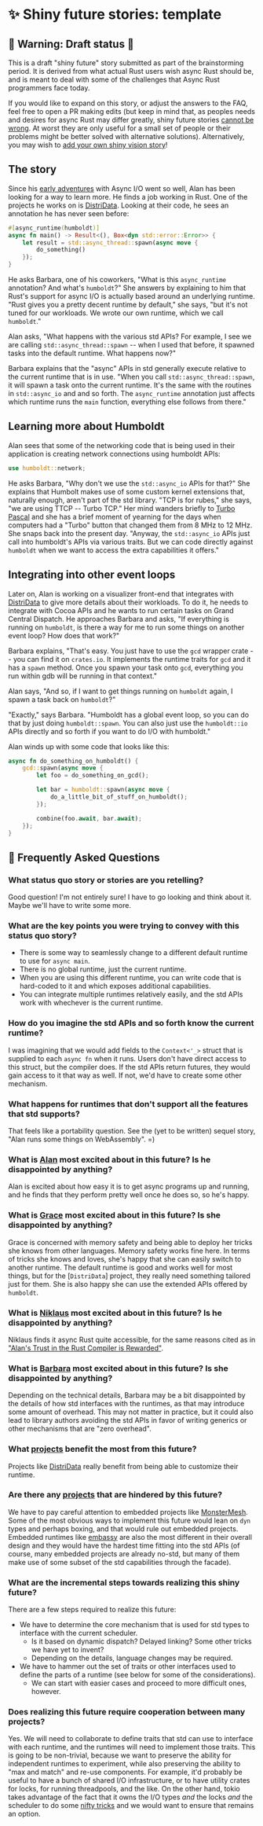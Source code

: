 # ✨ Shiny future stories: template

[How To Vision: Shiny Future]: ../how_to_vision/shiny_future.md
[the raw source from this template]: https://raw.githubusercontent.com/rust-lang/wg-async-foundations/master/src/vision/shiny_future/template.md
[`shiny_future`]: https://github.com/rust-lang/wg-async-foundations/tree/master/src/vision/shiny_future
[`SUMMARY.md`]: https://github.com/rust-lang/wg-async-foundations/blob/master/src/SUMMARY.md

## 🚧 Warning: Draft status 🚧

This is a draft "shiny future" story submitted as part of the brainstorming period. It is derived from what actual Rust users wish async Rust should be, and is meant to deal with some of the challenges that Async Rust programmers face today.

If you would like to expand on this story, or adjust the answers to the FAQ, feel free to open a PR making edits (but keep in mind that, as peoples needs and desires for async Rust may differ greatly, shiny future stories [cannot be wrong]. At worst they are only useful for a small set of people or their problems might be better solved with alternative solutions). Alternatively, you may wish to [add your own shiny vision story][htvsq]!

## The story

Since his [early adventures](./alans_trust_in_the_compiler_is_rewarded.md) with Async I/O went so well, Alan has been looking for a way to learn more. He finds a job working in Rust. One of the projects he works on is [DistriData]. Looking at their code, he sees an annotation he has never seen before:

```rust
#[async_runtime(humboldt)]
async fn main() -> Result<(), Box<dyn std::error::Error>> {
    let result = std::async_thread::spawn(async move {
        do_something()
    });
}
```

He asks Barbara, one of his coworkers, "What is this `async_runtime` annotation? And what's `humboldt`?" She answers by explaining to him that Rust's support for async I/O is actually based around an underlying runtime. "Rust gives you a pretty decent runtime by default," she says, "but it's not tuned for our workloads. We wrote our own runtime, which we call `humboldt`."

Alan asks, "What happens with the various std APIs? For example, I see we are calling `std::async_thread::spawn` -- when I used that before, it spawned tasks into the default runtime. What happens now?"

Barbara explains that the "async" APIs in std generally execute relative to the current runtime that is in use. "When you call `std::async_thread::spawn`, it will spawn a task onto the current runtime. It's the same with the routines in `std::async_io` and and so forth. The `async_runtime` annotation just affects which runtime runs the `main` function, everything else follows from there."

## Learning more about Humboldt

Alan sees that some of the networking code that is being used in their application is creating network connections using humboldt APIs:

```rust
use humboldt::network;
```

He asks Barbara, "Why don't we use the `std::async_io` APIs for that?" She explains that Humbolt makes use of some custom kernel extensions that, naturally enough, aren't part of the std library. "TCP is for rubes," she says, "we are using TTCP -- Turbo TCP." Her mind wanders briefly to [Turbo Pascal] and she has a brief moment of yearning for the days when computers had a "Turbo" button that changed them from 8 MHz to 12 MHz. She snaps back into the present day. "Anyway, the `std::async_io` APIs just call into humboldt's APIs via various traits. But we can code directly against `humboldt` when we want to access the extra capabilities it offers."

[Turbo Pascal]: https://en.wikipedia.org/wiki/Turbo_Pascal

## Integrating into other event loops

Later on, Alan is working on a visualizer front-end that integrates with [DistriData] to give more details about their workloads. To do it, he needs to integrate with Cocoa APIs and he wants to run certain tasks on Grand Central Dispatch. He approaches Barbara and asks, "If everything is running on `humboldt`, is there a way for me to run some things on another event loop? How does that work?"

Barbara explains, "That's easy. You just have to use the `gcd` wrapper crate -- you can find it on `crates.io`. It implements the runtime traits for `gcd` and it has a `spawn` method. Once you spawn your task onto `gcd`, everything you run within gdb will be running in that context."

Alan says, "And so, if I want to get things running on `humboldt` again, I spawn a task back on `humboldt`?"

"Exactly," says Barbara. "Humboldt has a global event loop, so you can do that by just doing `humboldt::spawn`. You can also just use the `humboldt::io` APIs directly and so forth if you want to do I/O with humboldt."

Alan winds up with some code that looks like this:

```rust
async fn do_something_on_humboldt() {
    gcd::spawn(async move {
        let foo = do_something_on_gcd();

        let bar = humboldt::spawn(async move {
            do_a_little_bit_of_stuff_on_humboldt();
        });

        combine(foo.await, bar.await);
    });
}
```

## 🤔 Frequently Asked Questions

### What status quo story or stories are you retelling?

Good question! I'm not entirely sure! I have to go looking and think about it. Maybe we'll have to write some more.

### What are the key points you were trying to convey with this status quo story?

* There is some way to seamlessly change to a different default runtime to use for `async main`.
* There is no global runtime, just the current runtime.
* When you are using this different runtime, you can write code that is hard-coded to it and which exposes additional capabilities.
* You can integrate multiple runtimes relatively easily, and the std APIs work with whechever is the current runtime.

### How do you imagine the std APIs and so forth know the current runtime?

I was imagining that we would add fields to the `Context<'_>` struct that is supplied to each `async fn` when it runs. Users don't have direct access to this struct, but the compiler does. If the std APIs return futures, they would gain access to it that way as well. If not, we'd have to create some other mechanism.

### What happens for runtimes that don't support all the features that std supports?

That feels like a portability question. See the (yet to be written) sequel story, "Alan runs some things on WebAssembly". =)

### **What is [Alan] most excited about in this future? Is he disappointed by anything?**

Alan is excited about how easy it is to get async programs up and running, and he finds that they perform pretty well once he does so, so he's happy.

### **What is [Grace] most excited about in this future? Is she disappointed by anything?**

Grace is concerned with memory safety and being able to deploy her tricks she knows from other languages. Memory safety works fine here. In terms of tricks she knows and loves, she's happy that she can easily switch to another runtime. The default runtime is good and works well for most things, but for the [`DistriData`] project, they really need something tailored just for them. She is also happy she can use the extended APIs offered by `humboldt`.

### **What is [Niklaus] most excited about in this future? Is he disappointed by anything?**

Niklaus finds it async Rust quite accessible, for the same reasons cited as in ["Alan's Trust in the Rust Compiler is Rewarded"].

["Alan's Trust in the Rust Compiler is Rewarded"]: ../alans_trust_in_the_compiler_is_rewarded.md

### **What is [Barbara] most excited about in this future? Is she disappointed by anything?**

Depending on the technical details, Barbara may be a bit disappointed by the details of how std interfaces with the runtimes, as that may introduce some amount of overhead. This may not matter in practice, but it could also lead to library authors avoiding the std APIs in favor of writing generics or other mechanisms that are "zero overhead".

### **What [projects] benefit the most from this future?**

Projects like [DistriData] really benefit from being able to customize their runtime.

### **Are there any [projects] that are hindered by this future?**

We have to pay careful attention to embedded projects like [MonsterMesh]. Some of the most obvious ways to implement this future would lean on `dyn` types and perhaps boxing, and that would rule out embedded projects. Embedded runtimes like [embassy] are also the most different in their overall design and they would have the hardest time fitting into the std APIs (of course, many embedded projects are already no-std, but many of them make use of some subset of the std capabilities through the facade).

[embassy]: https://github.com/akiles/embassy

### **What are the incremental steps towards realizing this shiny future?**

There are a few steps required to realize this future:

* We have to determine the core mechanism that is used for std types to interface with the current scheduler. 
    * Is it based on dynamic dispatch? Delayed linking? Some other tricks we have yet to invent?
    * Depending on the details, language changes may be required. 
* We have to hammer out the set of traits or other interfaces used to define the parts of a runtime (see below for some of the considerations).
    * We can start with easier cases and proceed to more difficult ones, however.

### **Does realizing this future require cooperation between many projects?**

Yes. We will need to collaborate to define traits that std can use to interface with each runtime, and the runtimes will need to implement those traits. This is going to be non-trivial, because we want to preserve the ability for independent runtimes to experiment, while also preserving the ability to "max and match" and re-use components. For example, it'd probably be useful to have a bunch of shared I/O infrastructure, or to have utility crates for locks, for running threadpools, and the like. On the other hand, tokio takes advantage of the fact that it owns the I/O types *and* the locks *and* the scheduler to do some [nifty tricks](https://tokio.rs/blog/2020-04-preemption) and we would want to ensure that remains an option.


[character]: ../characters.md
[comment]: ./comment.md
[status quo stories]: ./status_quo.md
[Alan]: ../characters/alan.md
[Grace]: ../characters/grace.md
[Niklaus]: ../characters/niklaus.md
[Barbara]: ../characters/barbara.md
[projects]: ../projects.md
[htvsq]: ../how_to_vision/shiny_future.md
[cannot be wrong]: ../how_to_vision/comment.md#comment-to-understand-or-improve-not-to-negate-or-dissuade
[DistriData]: ../projects/DistriData.md
[MonsterMesh]: ../projects/MonsterMesh.md

